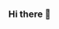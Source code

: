 ### Hi there 👋

<!--
**red1730/red1730** is a ✨ _special_ ✨ repository because its `README.md` (this file) appears on your GitHub profile.

Here are some ideas to get you started:

- 🔭 I’m currently working on my IP at Henry 
- 🌱 I like and am passionate about programming, I have worked on various projects in which I have poured my knowledge (using different frameworks and libraries

- 📫 How to reach me: ...

-->
